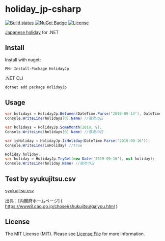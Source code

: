 # holiday_jp-csharp
[![Build status](https://ci.appveyor.com/api/projects/status/nqfw6rowy0gaxk0c?svg=true)](https://ci.appveyor.com/project/codeyu/holiday-jp-csharp)
[![NuGet Badge](https://buildstats.info/nuget/HolidayJp)](https://www.nuget.org/packages/HolidayJp/) 
[![License](https://img.shields.io/badge/license-MIT%20License-blue.svg)](LICENSE)

[Japanese holiday](https://github.com/holiday-jp/holiday_jp) for .NET

## Install

Install with nuget:

``` sh
PM> Install-Package HolidayJp
```
.NET CLI
```sh
dotnet add package HolidayJp
```

## Usage

```cs
var holidays = HolidayJp.Between(DateTime.Parse('2019-09-14'), DateTime.Parse('2019-09-21'));
Console.WriteLine(holidays[0].Name) //敬老の日
```

```cs
var holidays = HolidayJp.SomeMonth(2019, 9);
Console.WriteLine(holidays[0].Name) //敬老の日
```

```cs
var isHoliday = HolidayJp.IsHoliday(DateTime.Parse('2019-09-16'));
Console.WriteLine(isHoliday) //true
```

```cs
Holiday holiday;
var holiday = HolidayJp.TryGet(new Date('2019-09-16'), out holiday);
Console.WriteLine(holiday.Name) //敬老の日
```

## Test by syukujitsu.csv

[syukujitsu.csv](data/syukujitsu.csv)

出典：[内閣府ホームページ] ( https://www8.cao.go.jp/chosei/shukujitsu/gaiyou.html )

## License

The MIT License (MIT). Please see [License File](LICENSE) for more information.
